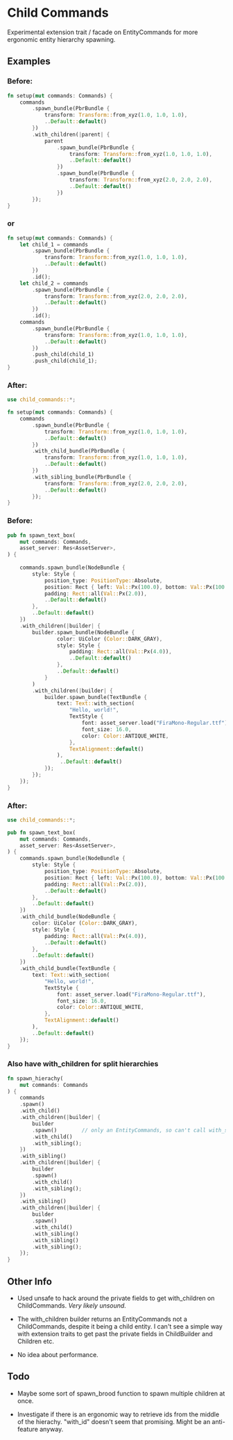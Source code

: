 # Child Commands

Experimental extension trait / facade on EntityCommands for more ergonomic 
entity hierarchy spawning.

## Examples

### Before:

```rust
fn setup(mut commands: Commands) {
    commands
        .spawn_bundle(PbrBundle {
            transform: Transform::from_xyz(1.0, 1.0, 1.0),
            ..Default::default()
        })
        .with_children(|parent| {
            parent
                .spawn_bundle(PbrBundle {
                    transform: Transform::from_xyz(1.0, 1.0, 1.0),
                    ..Default::default()
                })
                .spawn_bundle(PbrBundle {
                    transform: Transform::from_xyz(2.0, 2.0, 2.0),
                    ..Default::default()
                })
        });
}
```

### or

```rust
fn setup(mut commands: Commands) {
    let child_1 = commands
        .spawn_bundle(PbrBundle {
            transform: Transform::from_xyz(1.0, 1.0, 1.0),
            ..Default::default()
        })
        .id();
    let child_2 = commands
        .spawn_bundle(PbrBundle {
            transform: Transform::from_xyz(2.0, 2.0, 2.0),
            ..Default::default()
        })
        .id();
    commands
        .spawn_bundle(PbrBundle {
            transform: Transform::from_xyz(1.0, 1.0, 1.0),
            ..Default::default()
        })
        .push_child(child_1)
        .push_child(child_1);
}
```

### After:

```rust
use child_commands::*;

fn setup(mut commands: Commands) {
    commands
        .spawn_bundle(PbrBundle {
            transform: Transform::from_xyz(1.0, 1.0, 1.0),
            ..Default::default()
        })
        .with_child_bundle(PbrBundle {
            transform: Transform::from_xyz(1.0, 1.0, 1.0),
            ..Default::default()
        })
        .with_sibling_bundle(PbrBundle {
            transform: Transform::from_xyz(2.0, 2.0, 2.0),
            ..Default::default()
        });
}
```

### Before:

```rust
pub fn spawn_text_box(
    mut commands: Commands,
    asset_server: Res<AssetServer>,
) {
 
    commands.spawn_bundle(NodeBundle {
        style: Style {
            position_type: PositionType::Absolute,
            position: Rect { left: Val::Px(100.0), bottom: Val::Px(100.0), ..Default::default() },
            padding: Rect::all(Val::Px(2.0)),
            ..Default::default()
        },
        ..Default::default()
    })
    .with_children(|builder| {
        builder.spawn_bundle(NodeBundle {
                color: UiColor (Color::DARK_GRAY),
                style: Style {
                    padding: Rect::all(Val::Px(4.0)),
                    ..Default::default()
                },
                ..Default::default()
            }
        )
        .with_children(|builder| {
            builder.spawn_bundle(TextBundle {
                text: Text::with_section(
                    "Hello, world!",
                    TextStyle {
                        font: asset_server.load("FiraMono-Regular.ttf"),
                        font_size: 16.0,
                        color: Color::ANTIQUE_WHITE,
                    },
                    TextAlignment::default()
                ),
                 ..Default::default()
            });
        });
    });
}
```

### After:

```rust
use child_commands::*;

pub fn spawn_text_box(
    mut commands: Commands,
    asset_server: Res<AssetServer>,
) {
    commands.spawn_bundle(NodeBundle {
        style: Style {
            position_type: PositionType::Absolute,
            position: Rect { left: Val::Px(100.0), bottom: Val::Px(100.0), ..Default::default() },
            padding: Rect::all(Val::Px(2.0)),
            ..Default::default()
        },
        ..Default::default()
    })
    .with_child_bundle(NodeBundle {
        color: UiColor (Color::DARK_GRAY),
        style: Style {
            padding: Rect::all(Val::Px(4.0)),
            ..Default::default()
        },
        ..Default::default()
    })
    .with_child_bundle(TextBundle {
        text: Text::with_section(
            "Hello, world!",
            TextStyle {
                font: asset_server.load("FiraMono-Regular.ttf"),
                font_size: 16.0,
                color: Color::ANTIQUE_WHITE,
            },
            TextAlignment::default()
        ),
        ..Default::default()
    });
}
```

### Also have with_children for split hierarchies 

```rust
fn spawn_hierachy(
    mut commands: Commands
) {
    commands
    .spawn()     
    .with_child()
    .with_children(|builder| {
        builder
        .spawn()        // only an EntityCommands, so can't call with_sibling here unfortunately.
        .with_child()
        .with_sibling();
    })
    .with_sibling()
    .with_children(|builder| {
        builder
        .spawn()
        .with_child()
        .with_sibling();
    })
    .with_sibling()
    .with_children(|builder| {
        builder
        .spawn()
        .with_child()
        .with_sibling()
        .with_sibling()
        .with_sibling();
    });
}

```


## Other Info

* Used unsafe to hack around the private fields to get with_children on ChildCommands. *Very likely unsound.*

* The with_children builder returns an EntityCommands not a ChildCommands, despite it being a child entity.
I can't see a simple way with extension traits to get past the private fields in ChildBuilder and Children etc.

* No idea about performance.

## Todo

* Maybe some sort of spawn_brood function to spawn multiple children at once.

* Investigate if there is an ergonomic way to retrieve ids from the middle of the hierachy. "with_id" doesn't seem that promising.
Might be an anti-feature anyway. 



